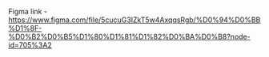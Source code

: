 Figma link - https://www.figma.com/file/5cucuG3IZkT5w4AxqqsRgb/%D0%94%D0%BB%D1%8F-%D0%B2%D0%B5%D1%80%D1%81%D1%82%D0%BA%D0%B8?node-id=705%3A2
